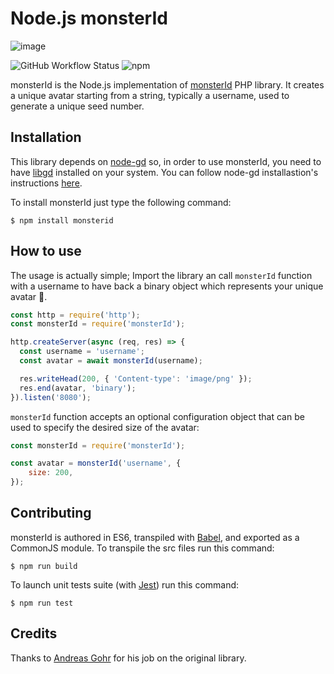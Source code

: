 # Node.js monsterId
![image](https://user-images.githubusercontent.com/1985555/81498938-0a2c2080-92c8-11ea-96cd-a6f532eca7fe.png)

![GitHub Workflow Status](https://img.shields.io/github/workflow/status/gabrieledarrigo/monsterid/Node.js%20CI) ![npm](https://img.shields.io/npm/v/monsterid)

monsterId is the Node.js implementation of [monsterId](http://www.splitbrain.org/projects/monsterid) PHP library.
It creates a unique avatar starting from a string, typically a username, used to generate a unique seed number.

## Installation

This library depends on [node-gd](https://github.com/y-a-v-a/node-gd) so, in order to use monsterId, you need to have [libgd](https://github.com/libgd) installed on your system.
You can follow node-gd installastion's instructions [here](https://github.com/y-a-v-a/node-gd#installation).  

To install monsterId just type the following command:

```
$ npm install monsterid
```

## How to use

The usage is actually simple; 
Import the library an call `monsterId` function with a username to have back a binary object which represents your unique avatar 👾.

```js
const http = require('http');
const monsterId = require('monsterId');

http.createServer(async (req, res) => {
  const username = 'username';
  const avatar = await monsterId(username);

  res.writeHead(200, { 'Content-type': 'image/png' });
  res.end(avatar, 'binary');
}).listen('8080');
```

`monsterId` function accepts an optional configuration object that can be used to specify the desired size of the avatar:

```js
const monsterId = require('monsterId');

const avatar = monsterId('username', {
	size: 200,
});
```

## Contributing

monsterId is authored in ES6, transpiled with [Babel](https://babeljs.io/), and exported as a CommonJS module.
To transpile the src files run this command:

```
$ npm run build
```

To launch unit tests suite (with [Jest](https://jestjs.io/)) run this command:

```
$ npm run test
```

## Credits

Thanks to [Andreas Gohr](http://www.splitbrain.org/personal) for his job on the original library.
